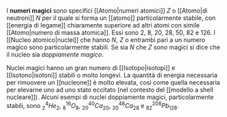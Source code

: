 I **numeri magici** sono specifici [[Atomo|numeri atomici]] $Z$ o [[Atomo|di neutroni]] $N$ per il quale si forma un [[atomo]] particolarmente stabile, con [[energia di legame]] chiaramente superiore ad altri atomi con simile [[Atomo|numero di massa atomica]]. Essi sono 2, 8, 20, 28, 50, 82 e 126. I [[Nucleo atomico|nuclei]] che hanno $N$, $Z$ o entrambi pari a un numero magico sono particolarmente stabili. Se sia $N$ che $Z$ sono magici si dice che il nucleo sia *doppiamente magico*.

Nuclei magici hanno un gran numero di [[Isotopo|isotopi]] e [[Isotono|isotoni]] stabili o molto longevi. La quantità di energia necessaria per rimuovere un [[nucleone]] è molto elevata, così come quella necessaria per elevarne uno ad uno stato eccitato (nel contesto del [[modello a shell nucleare]]). Alcuni esempi di nuclei doppiamente magici, particolarmente stabili, sono $_{2}^{4}He_{2}$, $_{8}^{16}O_{8}$, $_{20}^{40}Ca_{20}$, $_{20}^{48}Ca_{28}$ e $_{82}^{208}Pb_{128}$.